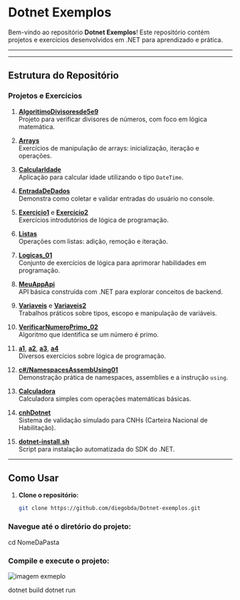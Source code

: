 # **Dotnet Exemplos**

Bem-vindo ao repositório **Dotnet Exemplos**! Este repositório contém projetos e exercícios desenvolvidos em .NET para aprendizado e prática.

---
---

## **Estrutura do Repositório**

### **Projetos e Exercícios**

1. [**AlgoritimoDivisoresde5e9**](./AlgoritimoDivisoresde5e9)  
   Projeto para verificar divisores de números, com foco em lógica matemática.

2. [**Arrays**](./Arrays)  
   Exercícios de manipulação de arrays: inicialização, iteração e operações.

3. [**CalcularIdade**](./CalcularIdade)  
   Aplicação para calcular idade utilizando o tipo `DateTime`.

4. [**EntradaDeDados**](./EntradaDeDados)  
   Demonstra como coletar e validar entradas do usuário no console.

5. [**Exercicio1**](./Exercicio1) e [**Exercicio2**](./Exercicio2)  
   Exercícios introdutórios de lógica de programação.

6. [**Listas**](./Listas)  
   Operações com listas: adição, remoção e iteração.

7. [**Logicas_01**](./Logicas_01)  
   Conjunto de exercícios de lógica para aprimorar habilidades em programação.

8. [**MeuAppApi**](./MeuAppApi)  
   API básica construída com .NET para explorar conceitos de backend.

9. [**Variaveis**](./Variaveis) e [**Variaveis2**](./Variaveis2)  
   Trabalhos práticos sobre tipos, escopo e manipulação de variáveis.

10. [**VerificarNumeroPrimo_02**](./VerificarNumeroPrimo_02)  
    Algoritmo que identifica se um número é primo.

11. [**a1**](./a1), [**a2**](./a2), [**a3**](./a3), [**a4**](./a4)  
    Diversos exercícios sobre lógica de programação.

12. [**c#/NamespacesAssembUsing01**](./c%23/NamespacesAssembUsing01)  
    Demonstração prática de namespaces, assemblies e a instrução `using`.

13. [**Calculadora**](./calculadora)  
    Calculadora simples com operações matemáticas básicas.

14. [**cnhDotnet**](./cnhDotnet)  
    Sistema de validação simulado para CNHs (Carteira Nacional de Habilitação).

15. [**dotnet-install.sh**](./dotnet-install.sh)  
    Script para instalação automatizada do SDK do .NET.

---

## **Como Usar**

1. **Clone o repositório:**
   ```bash
   git clone https://github.com/diegobda/Dotnet-exemplos.git


### Navegue até o diretório do projeto:

   cd NomeDaPasta

### Compile e execute o projeto:
<img src="https://github.com/diegobda/Dotnet-exemplos/blob/main/Screenshot%20from%202024-12-01%2013-13-38.png" alt="imagem exmeplo">

   dotnet build
   dotnet run

